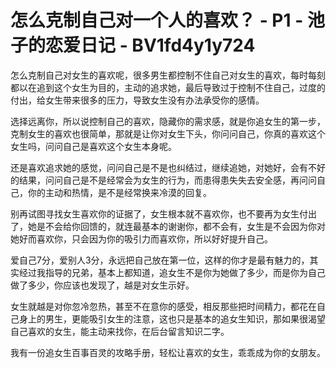 # 怎么克制自己对一个人的喜欢？ - P1 - 池子的恋爱日记 - BV1fd4y1y724

怎么克制自己对女生的喜欢呢，很多男生都控制不住自己对女生的喜欢，每时每刻都以在追到这个女生为目的，主动的追求她，最后导致过于控制不住自己，过度的付出，给女生带来很多的压力，导致女生没有办法承受你的感情。

选择远离你，所以说控制自己的喜欢，隐藏你的需求感，就是你追女生的第一步，克制女生的喜欢也很简单，那就是让你对女生下头，你问问自己，你真的喜欢这个女生吗，问问自己是喜欢这个女生本身呢。

还是喜欢追求她的感觉，问问自己是不是也纠结过，继续追她，对她好，会有不好的结果，问问自己是不是经常会为女生的行为，而患得患失失去安全感，再问问自己，你的主动和热情，是不是经常换来冷漠的回复。

别再试图寻找女生喜欢你的证据了，女生根本就不喜欢你，也不要再为女生付出了，她是不会给你回馈的，就连最基本的谢谢你，都不会有，女生是不会因为你对她好而喜欢你，只会因为你的吸引力而喜欢你，所以好好提升自己。

爱自己7分，爱别人3分，永远把自己放在第一位，这样的你才是最有魅力的，其实经过我指导的兄弟，基本上都知道，追女生不是你为她做了多少，而是你为自己做了多少，你应该也发现了，越是对女生示好。

女生就越是对你忽冷忽热，甚至不在意你的感受，相反那些把时间精力，都花在自己身上的男生，更能吸引女生的注意，这也只是基本的追女生知识，那如果很渴望自己喜欢的女生，能主动来找你，在后台留言知识二字。

我有一份追女生百事百灵的攻略手册，轻松让喜欢的女生，乖乖成为你的女朋友。